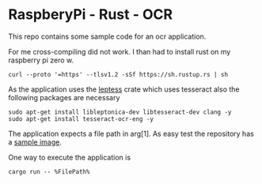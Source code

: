 # RaspberyPi - Rust - OCR

This repo contains some sample code for an ocr application.

For me cross-compiling did not work.
I than had to install rust on my raspberry pi zero w.

```
curl --proto '=https' --tlsv1.2 -sSf https://sh.rustup.rs | sh
```

As the application uses the [leptess](https://crates.io/crates/leptess) crate which uses tesseract also the following packages are necessary

```
sudo apt-get install libleptonica-dev libtesseract-dev clang -y
sudo apt-get install tesseract-ocr-eng -y
```

The application expects a file path in arg[1]. As easy test the repository has a [sample image](https://github.com/nampacx/RaspberyPiRustOCR/blob/main/src/OcrSample/di.png).

One way to execute the application is 

```
cargo run -- %FilePath%
```

